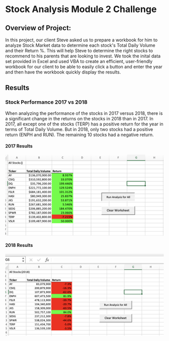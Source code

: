 # Stock Analysis Module 2 Challenge

## Overview of Project:
In this project, our client Steve asked us to prepare a workbook for him to analyze Stock Market data to determine each stock's Total Daily Volume and their Return %. This will help Steve to determine the right stocks to recommend to his parents that are looking to invest. We took the inital data set provided in Excel and used VBA to create an efficient, user-friendly workbook for our client to be able to easily click a button and enter the year and then have the workbook quickly display the results. 

## Results
### **Stock Performance 2017 vs 2018**
When analyzing the performance of the stocks in 2017 versus 2018, there is a significant change in the returns on the stocks in 2018 than in 2017. In 2017, all except one of the stocks (TERP) has a positive return for the year in terms of Total Daily Volume. But in 2018, only two stocks had a positive return (ENPH and RUN). The remaining 10 stocks had a negative return. 

#### **2017 Results**
![2017 Results](./Resources/VBA_Challenge_2017_Results.png)

#### **2018 Results** 
![2018 Results](./Resources/VBA_Challenge_2018_Results.png)